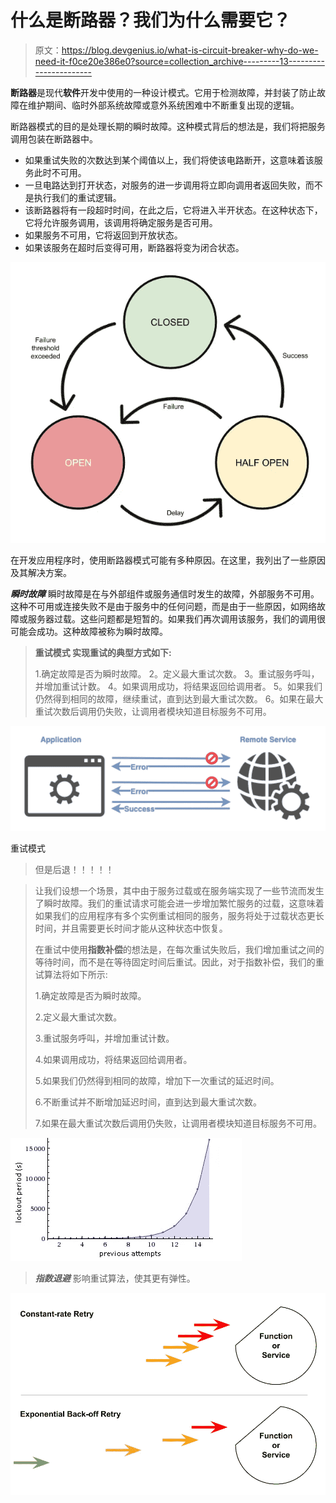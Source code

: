 # 什么是断路器？我们为什么需要它？

> 原文：<https://blog.devgenius.io/what-is-circuit-breaker-why-do-we-need-it-f0ce20e386e0?source=collection_archive---------13----------------------->

**断路器**是现代**软件**开发中使用的一种设计模式。它用于检测故障，并封装了防止故障在维护期间、临时外部系统故障或意外系统困难中不断重复出现的逻辑。

断路器模式的目的是处理长期的瞬时故障。这种模式背后的想法是，我们将把服务调用包装在断路器中。

*   如果重试失败的次数达到某个阈值以上，我们将使该电路断开，这意味着该服务此时不可用。
*   一旦电路达到打开状态，对服务的进一步调用将立即向调用者返回失败，而不是执行我们的重试逻辑。
*   该断路器将有一段超时时间，在此之后，它将进入半开状态。在这种状态下，它将允许服务调用，该调用将确定服务是否可用。
*   如果服务不可用，它将返回到开放状态。
*   如果该服务在超时后变得可用，断路器将变为闭合状态。

![](img/146674ea5c5f67f9d980ad0b849402c8.png)

在开发应用程序时，使用断路器模式可能有多种原因。在这里，我列出了一些原因及其解决方案。

***瞬时故障*** 瞬时故障是在与外部组件或服务通信时发生的故障，外部服务不可用。这种不可用或连接失败不是由于服务中的任何问题，而是由于一些原因，如网络故障或服务器过载。这些问题都是短暂的。如果我们再次调用该服务，我们的调用很可能会成功。这种故障被称为瞬时故障。

> **重试模式
> 实现重试的典型方式如下:**
> 
> 1.确定故障是否为瞬时故障。
> 2。定义最大重试次数。
> 3。重试服务呼叫，并增加重试计数。
> 4。如果调用成功，将结果返回给调用者。
> 5。如果我们仍然得到相同的故障，继续重试，直到达到最大重试次数。
> 6。如果在最大重试次数后调用仍失败，让调用者模块知道目标服务不可用。

![](img/ed0f51cd5d3689a4fa44c6b67ee4bf9e.png)

重试模式

> 但是后退！！！！！

> 让我们设想一个场景，其中由于服务过载或在服务端实现了一些节流而发生了瞬时故障。我们的重试请求可能会进一步增加繁忙服务的过载，这意味着如果我们的应用程序有多个实例重试相同的服务，服务将处于过载状态更长时间，并且需要更长时间才能从这种状态中恢复。
> 
> 在重试中使用**指数补偿**的想法是，在每次重试失败后，我们增加重试之间的等待时间，而不是在等待固定时间后重试。因此，对于指数补偿，我们的重试算法将如下所示:
> 
> 1.确定故障是否为瞬时故障。
> 
> 2.定义最大重试次数。
> 
> 3.重试服务呼叫，并增加重试计数。
> 
> 4.如果调用成功，将结果返回给调用者。
> 
> 5.如果我们仍然得到相同的故障，增加下一次重试的延迟时间。
> 
> 6.不断重试并不断增加延迟时间，直到达到最大重试次数。
> 
> 7.如果在最大重试次数后调用仍失败，让调用者模块知道目标服务不可用。

![](img/e87b59f92d551a0f77097c12836b72cf.png)

> ***指数退避*** 影响重试算法，使其更有弹性。

![](img/ef7d54b8e83bc81bea3e7fb2f78bffc9.png)